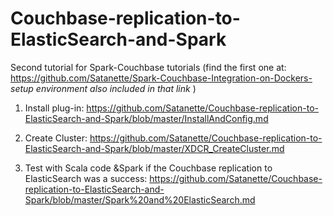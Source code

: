 # Couchbase-replication-to-ElasticSearch-and-Spark

Second tutorial for Spark-Couchbase tutorials (find the first one at: https://github.com/Satanette/Spark-Couchbase-Integration-on-Dockers-  <i> setup environment also included in that link  </i> )


1) Install plug-in: 
https://github.com/Satanette/Couchbase-replication-to-ElasticSearch-and-Spark/blob/master/InstallAndConfig.md

2) Create Cluster: 
https://github.com/Satanette/Couchbase-replication-to-ElasticSearch-and-Spark/blob/master/XDCR_CreateCluster.md


3) Test with Scala code &Spark if the Couchbase replication to ElasticSearch was a success:
https://github.com/Satanette/Couchbase-replication-to-ElasticSearch-and-Spark/blob/master/Spark%20and%20ElasticSearch.md
